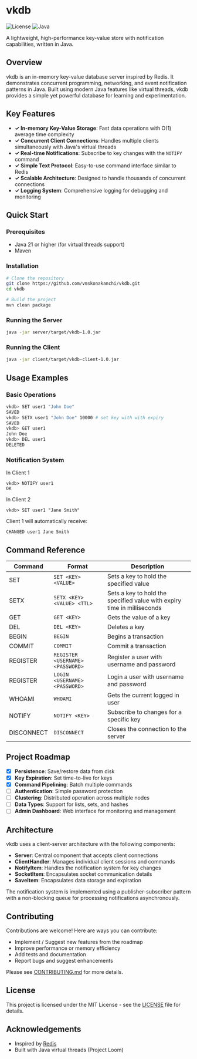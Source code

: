 # vkdb

![License](https://img.shields.io/badge/license-MIT-blue)
![Java](https://img.shields.io/badge/Java-21%2B-orange)

A lightweight, high-performance key-value store with notification capabilities, written in Java.

## Overview

vkdb is an in-memory key-value database server inspired by Redis. It demonstrates concurrent programming, networking, and event notification patterns in Java. Built using modern Java features like virtual threads, vkdb provides a simple yet powerful database for learning and experimentation.

## Key Features

- **✓ In-memory Key-Value Storage**: Fast data operations with O(1) average time complexity
- **✓ Concurrent Client Connections**: Handles multiple clients simultaneously with Java's virtual threads
- **✓ Real-time Notifications**: Subscribe to key changes with the `NOTIFY` command
- **✓ Simple Text Protocol**: Easy-to-use command interface similar to Redis
- **✓ Scalable Architecture**: Designed to handle thousands of concurrent connections
- **✓ Logging System**: Comprehensive logging for debugging and monitoring

## Quick Start

### Prerequisites

- Java 21 or higher (for virtual threads support)
- Maven

### Installation

```bash
# Clone the repository
git clone https://github.com/vmskonakanchi/vkdb.git
cd vkdb

# Build the project
mvn clean package
```

### Running the Server

```bash
java -jar server/target/vkdb-1.0.jar
```

### Running the Client

```bash
java -jar client/target/vkdb-client-1.0.jar
```

## Usage Examples

### Basic Operations

```bash
vkdb> SET user1 "John Doe"
SAVED
vkdb> SETX user1 "John Doe" 10000 # set key with with expiry
SAVED
vkdb> GET user1
John Doe
vkdb> DEL user1
DELETED
```

### Notification System

In Client 1

```shell
vkdb> NOTIFY user1
OK
```

In Client 2

```shell
vkdb> SET user1 "Jane Smith"
```

Client 1 will automatically receive:

```shell
CHANGED user1 Jane Smith
```

## Command Reference

| Command    | Format                            | Description                                                             |
|------------|-----------------------------------|-------------------------------------------------------------------------|
| SET        | `SET <KEY> <VALUE>`               | Sets a key to hold the specified value                                  |
| SETX       | `SETX <KEY> <VALUE> <TTL>`        | Sets a key to hold the specified value with expiry time in milliseconds |
| GET        | `GET <KEY>`                       | Gets the value of a key                                                 |
| DEL        | `DEL <KEY>`                       | Deletes a key                                                           |
| BEGIN      | `BEGIN`                           | Begins a transaction                                                    |
| COMMIT     | `COMMIT`                          | Commit a transaction                                                    |
| REGISTER   | `REGISTER <USERNAME> <PASSWORD>`  | Register a user with username and password                              |
| REGISTER   | `LOGIN <USERNAME> <PASSWORD>`     | Login a user with username and password                                 |
| WHOAMI     | `WHOAMI`                          | Gets the current logged in user                                         |
| NOTIFY     | `NOTIFY <KEY>`                    | Subscribe to changes for a specific key                                 |
| DISCONNECT | `DISCONNECT`                      | Closes the connection to the server                                     |

## Project Roadmap

- [x] **Persistence**: Save/restore data from disk
- [x] **Key Expiration**: Set time-to-live for keys
- [X] **Command Pipelining**: Batch multiple commands
- [ ] **Authentication**: Simple password protection
- [ ] **Clustering**: Distributed operation across multiple nodes
- [ ] **Data Types**: Support for lists, sets, and hashes
- [ ] **Admin Dashboard**: Web interface for monitoring and management

## Architecture

vkdb uses a client-server architecture with the following components:

- **Server**: Central component that accepts client connections
- **ClientHandler**: Manages individual client sessions and commands
- **NotifyItem**: Handles the notification system for key changes
- **SocketItem**: Encapsulates socket communication details
- **SaveItem**: Encapsulates data storage and expiration

The notification system is implemented using a publisher-subscriber pattern with a non-blocking queue for processing notifications asynchronously.

## Contributing

Contributions are welcome! Here are ways you can contribute:

- Implement / Suggest new features from the roadmap
- Improve performance or memory efficiency
- Add tests and documentation
- Report bugs and suggest enhancements

Please see [CONTRIBUTING.md](CONTRIBUTING.md) for more details.

## License

This project is licensed under the MIT License - see the [LICENSE](LICENSE) file for details.

## Acknowledgements

- Inspired by [Redis](https://redis.io/)
- Built with Java virtual threads (Project Loom)
